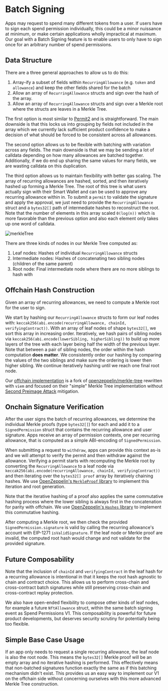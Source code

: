 # Batch Signing

Apps may request to spend many different tokens from a user. If users have to sign each spend permission individually, this could be a minor nuissance at minimum, or make certain applications wholly impractical at maximum. Our goal with a Batch Signing feature is to enable users to only have to sign once for an arbitrary number of spend permissions.

## Data Structure

There are a three general approaches to allow us to do this:

1. Array-ify a subset of fields within `RecurringAllowance` (e.g. `token` and `allowance`) and keep the other fields shared for the batch
1. Allow an array of `RecurringAllowance` structs and sign over the hash of the array.
1. Allow an array of `RecurringAllowance` structs and sign over a Merkle root where the structs are leaves in a Merkle Tree.

The first option is most similar to [Permit2](https://github.com/Uniswap/permit2/blob/main/src/interfaces/ISignatureTransfer.sol#L51-L58) and is straightforward. The main downside is that this locks us into grouping by fields not included in the array which we currently lack sufficient product confidence to make a decision of what should be forced to be consistent across all allowances.

The second option allows us to be flexible with batching with variation across any fields. The main downside is that we may be sending a lot of calldata depending on how many allowances are batched together. Additionally, if we do end up sharing the same values for many fields, we are wasting calldata on this duplication.

The third option allows us to maintain flexibility with better gas scaling. The array of recurring allowances are hashed, sorted, and then iteratively hashed up forming a Merkle Tree. The root of this tree is what users actually sign with their Smart Wallet and can be used to approve any recurring allowance within in. To submit a `permit` to validate the signature and apply the approval, we just need to provide the `RecurringAllowance` struct and a `bytes32[]` path of intermediate hashes to reconstruct the root. Note that the number of elements in this array scaled `0(log(n))` which is more favorable than the previous option and also each element only takes up one word of calldata.

![merkleTree](https://github.com/user-attachments/assets/9b2cf44d-8a67-430b-a5a9-4ed78dd7a973)

There are three kinds of nodes in our Merkle Tree computed as:

1. Leaf nodes: Hashes of individual `RecurringAllowance` structs
1. Intermediate nodes: Hashes of concatenating two sibling nodes (children of the same parent)
1. Root node: Final intermediate node where there are no more siblings to hash with

## Offchain Hash Construction

Given an array of recurring allowances, we need to compute a Merkle root for the user to sign.

We start by hashing our `RecurringAllowance` structs to form our leaf nodes with: `keccak256(abi.encode(recurringAllowance, chainId, verifyingContract))`. With an array of leaf nodes of shape `bytes32[]`, we sort this array in increasing order. Iteratively, we hash pairs of sibling nodes via `keccak256(abi.encode(lowerSibling, higherSibling))` to build up more layers of the tree with each layer being half the width of the previous layer. Note that between a pair of sibling nodes, the order within the hash computation **does matter**. We consistently order our hashing by comparing the values of the two siblings and make sure the ordering is lower then higher sibling. We continue iteratively hashing until we reach one final root node.

Our [offchain implementation](../node/utils/merkleTree.ts) is a fork of [openzeppelin/merkle-tree](https://github.com/OpenZeppelin/merkle-tree) rewritten with `viem` and focused on their "simple" Merkle Tree implementation without [Second Preimage Attack](https://flawed.net.nz/2018/02/21/attacking-merkle-trees-with-a-second-preimage-attack/) mitigation.

## Onchain Signature Verification

After the user signs the batch of recurring allowances, we determine the individual Merkle proofs (type `bytes32[]`) for each and add it to a `SignedPermission` struct that contains the recurring allowance and user signature. Apps receive an array of permission contexts, one per recurring allowance, that is computed as a simple ABI-encoding of `SignedPermission`.

When submitting a request to `withdraw`, apps can provide this context as-is and we will attempt to verify the permit and then withdraw against the allowance. Verifying a permit starts with recomputing the Merkle root by converting the `RecurringAllowance` to a leaf node via `keccak256(abi.encode(recurringAllowance, chainId, verifyingContract))` and then iterating over the `bytes32[] proof` array by iteratively chaining hashes. We use [OpenZeppelin's `MerkleProof` library](https://github.com/OpenZeppelin/openzeppelin-contracts/blob/master/contracts/utils/cryptography/MerkleProof.sol#L57-L63) to implement this iteration and root generation.

Note that the iterative hashing of a proof also applies the same commutative hashing process where the lower sibling is always first in the concatenation for parity with offchain. We use [OpenZeppelin's `Hashes` library](https://github.com/OpenZeppelin/openzeppelin-contracts/blob/master/contracts/utils/cryptography/Hashes.sol) to implement this commutative hashing.

After computing a Merkle root, we then check the provided `SignedPermission.signature` is valid by calling the recurring allowance's account with EIP-1271 `isValidSignature`. If the leaf node or Merkle proof are invalid, the computed root hash would change and not validate for the provided signature.

## Future Composability

Note that the inclusion of `chainId` and `verifyingContract` in the leaf hash for a recurring allowance is intentional in that it keeps the root hash agnostic to chain and contract choice. This allows us to perform cross-chain and cross-contract batch signatures while still preserving cross-chain and cross-contract replay protection.

We also have open-ended flexibility to compose other kinds of leaf nodes, for example a future `NftAllowance` struct, within the same batch signing event as Spend Permissions V1. This composability is powerful for future product developments, but deserves security scrutiny for potentially being too flexible.

## Simple Base Case Usage

If an app only needs to request a single recurring allowance, the leaf node is also the root node. This means the `bytes32[]` Merkle proof will be an empty array and no iterative hashing is performed. This effectively means that non-batched signatures function exactly the same as if this batching mechanism didn't exist. This provides us an easy way to implement our V1 on the offchain side without concerning ourselves with this more advanced Merkle Tree construction.

